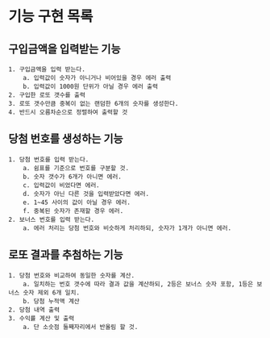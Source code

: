# 기능 구현 목록

## 구입금액을 입력받는 기능

    1. 구입금액을 입력 받는다.
        a. 입력값이 숫자가 아니거나 비어있을 경우 에러 출력
        b. 입력값이 1000원 단위가 아닐 경우 에러 출력
    2. 구입한 로또 갯수를 출력
    3. 로또 갯수만큼 중복이 없는 랜덤한 6개의 숫자를 생성한다.
    4. 반드시 오름차순으로 정렬하여 출력할 것

## 당첨 번호를 생성하는 기능

    1. 당첨 번호를 입력 받는다.
        a. 쉼표를 기준으로 번호를 구분할 것.
        b. 숫자 갯수가 6개가 아니면 에러.
        c. 입력값이 비었다면 에러.
        d. 숫자가 아닌 다른 것을 입력받았다면 에러.
        e. 1~45 사이의 값이 아닐 경우 에러.
        f. 중복된 숫자가 존재할 경우 에러.
    2. 보너스 번호를 입력 받는다.
        a. 에러 처리는 당첨 번호와 비슷하게 처리하되, 숫자가 1개가 아니면 에러.

## 로또 결과를 추첨하는 기능

    1. 당첨 번호와 비교하여 동일한 숫자를 계산.
        a. 일치하는 번호 갯수에 따라 결과 값을 계산하되, 2등은 보너스 숫자 포함, 1등은 보너스 숫자 제외 6개 일치.
        b. 당첨 누적액 계산
    2. 당첨 내역 출력
    3. 수익률 계산 및 출력
        a. 단 소숫점 둘째자리에서 반올림 할 것.
